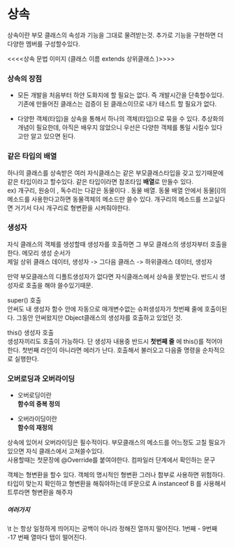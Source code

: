  # 상속  
  
 상속이란 부모 클래스의 속성과 기능을 그대로 물려받는것.
추가로 기능을 구현하면 더 다양한 멤버를 구성할수있다.

<<<<상속 문법 이미지  (클래스 이름 extends 상위클래스 )>>>>   

 ### 상속의 장점  
 - 모든 개발을 처음부터 하얀 도화지에 할 필요는 없다. 즉 개발시간을 단축할수있다. 
기존에 만들어진 클래스는 검증이 된 클래스이므로 내가 테스트 할 필요가 없다.  

 - 다양한 객체(타입)을 상속을 통해서 하나의 객체(타입)으로 묶을 수 있다.
추상화의 개념이 필요한데, 아직은 배우지 않았으니 우선은 다양한 객체를 통일 시킬수 
있다고만 알고 있으면 된다.  

 ###   같은 타입의 배열 
하나의 클래스를 상속받은 여러 자식클래스는 
같은 부모클래스타입을 갖고 있기때문에 같은 타입이라고 할수있다.
같은 타입이라면 참조타입 **배열**로 만들수 있다.  
ex) 개구리, 원숭이 , 독수리는 다같은 동물이다 . 동물 배열. 
동물 배열 안에서 동물[i]의 메소드를 사용한다고하면 동물객체의 메소드만 쓸수 있다. 
개구리의 메소드를 쓰고싶다면 거기서 다시 개구리로 형변환을 시켜줘야한다.


  
### 생성자  
자식 클래스의 객체를 생성할때 생성자를 호출하면 
그 부모 클래스의 생성자부터 호출을 한다. 메모리 생성 순서가  
제일 상위 클래스 데이터, 생성자 -> 그다음 클래스 -> 하위클래스 데이터, 생성자   
  
만약 부모클래스의 디폴트생성자가 없다면 자식클래스에서 상속을 못받는다.
반드시 생성자로 호출을 해야 쓸수있기때문.
   
super() 호출  
안써도 내 생성자 함수 안에 
자동으로 매개변수없는 슈퍼생성자가 첫번째 줄에 호출이된다.
그동안 안써왔지만 Object클래스의 생성자를 호출하고 있었던 것.  
 
this() 생성자 호출  
 생성자끼리도 호출이 가능하다. 단 생성자 내용중 반드시 **첫번째 줄** 
에 this()를 적어야한다. 첫번째 라인이 아니라면 에러가 난다.
호출해서 불러오고 다음줄 명령을 순차적으로 실행한다.   

  
 ### 오버로딩과 오버라이딩  
 - 오버로딩이란  
 **함수의 중복 정의**

 - 오버라이딩이란  
 **함수의 재정의**
  
상속에 있어서 오버라이딩은 필수적이다. 
부모클래스의 메소드를 어느정도 고칠 필요가 있으면 
자식 클래스에서 고쳐쓸수있다.  
사용할때는 첫문장에 @Override를 붙여야한다. 
컴파일러 단계에서 확인하는 문구
 

객체는 형변환을 할수 있다. 객체의 명시적인 형변환
그러나 함부로 사용하면 위험하다. 
타입이 맞는지 확인하고 형변환을 해줘야하는데
IF문으로 A instanceof B 를 사용해서 트루라면 형변환을 해주자  


  


 ##### 여러가지  
  \t 는 항상 일정하게 띄어지는 공백이 아니라 정해진 열까지 떨어진다.
1번째 - 9번째 -17 번째 열마다 탭이 떨어진다.


